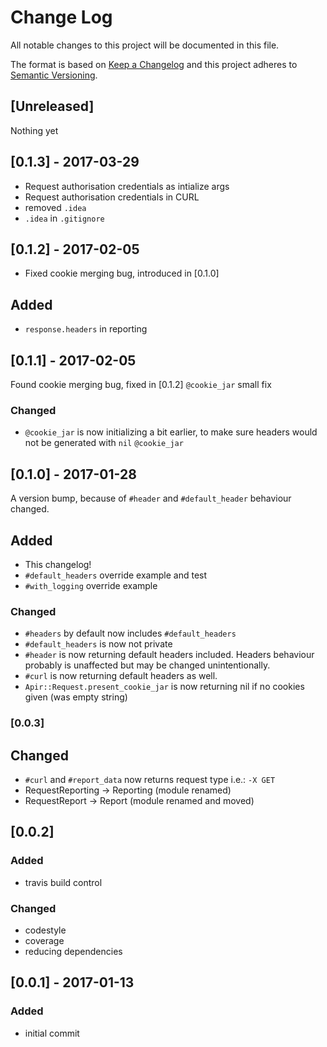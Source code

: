 # Change Log
All notable changes to this project will be documented in this file.

The format is based on [Keep a Changelog](http://keepachangelog.com/)
and this project adheres to [Semantic Versioning](http://semver.org/).

## [Unreleased]
Nothing yet

## [0.1.3] - 2017-03-29
- Request authorisation credentials as intialize args
- Request authorisation credentials in CURL
- removed `.idea`
- `.idea` in `.gitignore`

## [0.1.2] - 2017-02-05
- Fixed cookie merging bug, introduced in [0.1.0]

## Added
- `response.headers` in reporting

## [0.1.1] - 2017-02-05
Found cookie merging bug, fixed in [0.1.2]
`@cookie_jar` small fix

### Changed
- `@cookie_jar` is now initializing a bit earlier, to make sure headers would not
be generated with `nil` `@cookie_jar`

## [0.1.0] - 2017-01-28
A version bump, because of `#header` and `#default_header` behaviour changed.

## Added
- This changelog!
- `#default_headers` override example and test
- `#with_logging` override example

### Changed
- `#headers` by default now includes `#default_headers`
- `#default_headers` is now not private
- `#header` is now returning default headers included.
Headers behaviour probably is unaffected but may be changed unintentionally.
- `#curl` is now returning default headers as well.
- `Apir::Request.present_cookie_jar` is now returning nil if no cookies given (was empty string)

### [0.0.3]
## Changed
- `#curl` and `#report_data` now returns request type i.e.: `-X GET`
- RequestReporting -> Reporting (module renamed)
- RequestReport -> Report (module renamed and moved)

## [0.0.2]
### Added
- travis build control

### Changed
- codestyle
- coverage
- reducing dependencies

## [0.0.1] - 2017-01-13
### Added
 - initial commit
